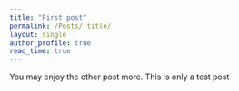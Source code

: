 ```yaml
---
title: "First post"
permalink: /Posts/:title/
layout: single
author_profile: true
read_time: true
---
```




You may enjoy the other post more. This is only a test post
